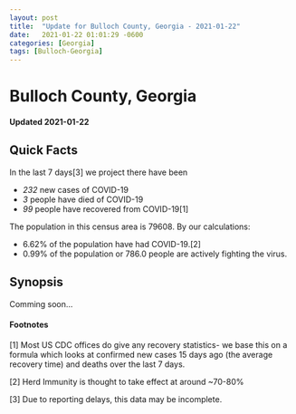 ```yaml
---
layout: post
title:  "Update for Bulloch County, Georgia - 2021-01-22"
date:   2021-01-22 01:01:29 -0600
categories: [Georgia]
tags: [Bulloch-Georgia]
---
```


# Bulloch County, Georgia
#### Updated 2021-01-22

## Quick Facts

In the last 7 days[3] we project there have been
- *232* new cases of COVID-19
- *3* people have died of COVID-19
- *99* people have recovered from COVID-19[1]

The population in this census area is 79608. By our calculations:
- 6.62% of the population have had COVID-19.[2]
- 0.99% of the population or 786.0 people are actively fighting the virus.

## Synopsis

Comming soon...


#### Footnotes

[1] Most US CDC offices do give any recovery statistics- we base this on a formula which looks at confirmed new cases
15 days ago (the average recovery time) and deaths over the last 7 days.

[2] Herd Immunity is thought to take effect at around ~70-80%

[3] Due to reporting delays, this data may be incomplete.
 
    